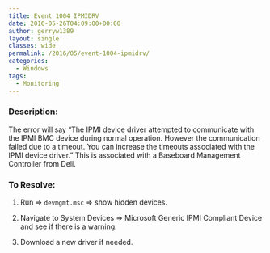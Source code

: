 ```yaml
---
title: Event 1004 IPMIDRV
date: 2016-05-26T04:09:00+00:00
author: gerryw1389
layout: single
classes: wide
permalink: /2016/05/event-1004-ipmidrv/
categories:
  - Windows
tags:
  - Monitoring
---
```

<!--more-->

### Description:

The error will say &#8220;The IPMI device driver attempted to communicate with the IPMI BMC device during normal operation. However the communication failed due to a timeout. You can increase the timeouts associated with the IPMI device driver.&#8221; This is associated with a Baseboard Management Controller from Dell.

### To Resolve:

1. Run => `devmgmt.msc` => show hidden devices.

2. Navigate to System Devices => Microsoft Generic IPMI Compliant Device and see if there is a warning.

3. Download a new driver if needed.